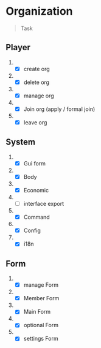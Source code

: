 # Organization

> Task

## Player

1. - [x] create org
2. - [x] delete org
3. - [x] manage org
4. - [x] Join org (apply / formal join)
5. - [x] leave org

## System

1. - [x] Gui form
2. - [x] Body
3. - [x] Economic
4. - [ ] interface export
5. - [x] Command
6. - [x] Config
7. - [x] i18n

## Form

1. - [x] manage Form
2. - [x] Member Form
3. - [x] Main Form
4. - [x] optional Form
5. - [x] settings Form
